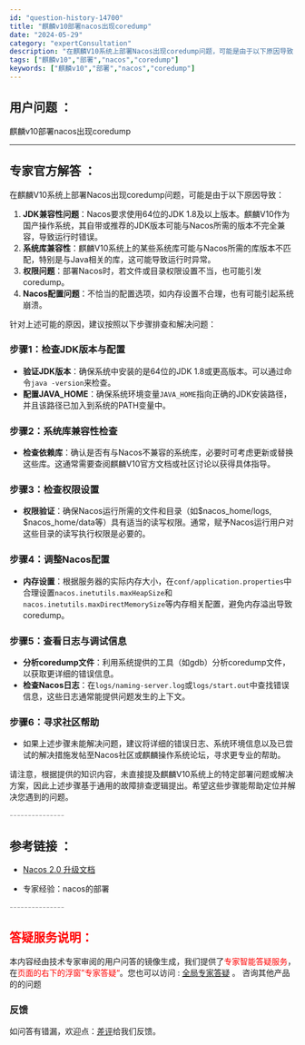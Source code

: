 ```yaml
---
id: "question-history-14700"
title: "麒麟v10部署nacos出现coredump"
date: "2024-05-29"
category: "expertConsultation"
description: "在麒麟V10系统上部署Nacos出现coredump问题，可能是由于以下原因导致：1. **JDK兼容性问题**：Nacos要求使用64位的JDK 1.8及以上版本。麒麟V10作为国产操作系统，其自带或推荐的JDK版本可能与Nacos所需的版本不完全兼容，导致运行时错误。2. **系统库兼容性**："
tags: ["麒麟v10","部署","nacos","coredump"]
keywords: ["麒麟v10","部署","nacos","coredump"]
---
```


## 用户问题 ： 
 麒麟v10部署nacos出现coredump  

---------------
## 专家官方解答 ：

在麒麟V10系统上部署Nacos出现coredump问题，可能是由于以下原因导致：

1. **JDK兼容性问题**：Nacos要求使用64位的JDK 1.8及以上版本。麒麟V10作为国产操作系统，其自带或推荐的JDK版本可能与Nacos所需的版本不完全兼容，导致运行时错误。
2. **系统库兼容性**：麒麟V10系统上的某些系统库可能与Nacos所需的库版本不匹配，特别是与Java相关的库，这可能导致运行时异常。
3. **权限问题**：部署Nacos时，若文件或目录权限设置不当，也可能引发coredump。
4. **Nacos配置问题**：不恰当的配置选项，如内存设置不合理，也有可能引起系统崩溃。

针对上述可能的原因，建议按照以下步骤排查和解决问题：

### 步骤1：检查JDK版本与配置
- **验证JDK版本**：确保系统中安装的是64位的JDK 1.8或更高版本。可以通过命令`java -version`来检查。
- **配置JAVA_HOME**：确保系统环境变量`JAVA_HOME`指向正确的JDK安装路径，并且该路径已加入到系统的PATH变量中。

### 步骤2：系统库兼容性检查
- **检查依赖库**：确认是否有与Nacos不兼容的系统库，必要时可考虑更新或替换这些库。这通常需要查阅麒麟V10官方文档或社区讨论以获得具体指导。

### 步骤3：检查权限设置
- **权限验证**：确保Nacos运行所需的文件和目录（如$nacos_home/logs, $nacos_home/data等）具有适当的读写权限。通常，赋予Nacos运行用户对这些目录的读写执行权限是必要的。

### 步骤4：调整Nacos配置
- **内存设置**：根据服务器的实际内存大小，在`conf/application.properties`中合理设置`nacos.inetutils.maxHeapSize`和`nacos.inetutils.maxDirectMemorySize`等内存相关配置，避免内存溢出导致coredump。

### 步骤5：查看日志与调试信息
- **分析coredump文件**：利用系统提供的工具（如gdb）分析coredump文件，以获取更详细的错误信息。
- **检查Nacos日志**：在`logs/naming-server.log`或`logs/start.out`中查找错误信息，这些日志通常能提供问题发生的上下文。

### 步骤6：寻求社区帮助
- 如果上述步骤未能解决问题，建议将详细的错误日志、系统环境信息以及已尝试的解决措施发帖至Nacos社区或麒麟操作系统论坛，寻求更专业的帮助。

请注意，根据提供的知识内容，未直接提及麒麟V10系统上的特定部署问题或解决方案，因此上述步骤基于通用的故障排查逻辑提出。希望这些步骤能帮助定位并解决您遇到的问题。


<font color="#949494">---------------</font> 


## 参考链接 ：

* [Nacos 2.0 升级文档](https://nacos.io/docs/latest/upgrading/200-upgrading)
 
 * 专家经验：nacos的部署 


 <font color="#949494">---------------</font> 
 


## <font color="#FF0000">答疑服务说明：</font> 

本内容经由技术专家审阅的用户问答的镜像生成，我们提供了<font color="#FF0000">专家智能答疑服务</font>，在<font color="#FF0000">页面的右下的浮窗”专家答疑“</font>。您也可以访问 : [全局专家答疑](https://answer.opensource.alibaba.com/docs/intro) 。 咨询其他产品的的问题

### 反馈
如问答有错漏，欢迎点：[差评](https://ai.nacos.io/user/feedbackByEnhancerGradePOJOID?enhancerGradePOJOId=14721)给我们反馈。
